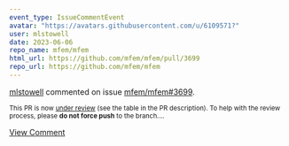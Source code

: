 ```yaml
---
event_type: IssueCommentEvent
avatar: "https://avatars.githubusercontent.com/u/6109571?"
user: mlstowell
date: 2023-06-06
repo_name: mfem/mfem
html_url: https://github.com/mfem/mfem/pull/3699
repo_url: https://github.com/mfem/mfem
---
```


<a href='https://github.com/mlstowell' target='_blank'>mlstowell</a> commented on issue <a href='https://github.com/mfem/mfem/pull/3699' target='_blank'>mfem/mfem#3699</a>.

<small>This PR is now [under review](https://github.com/mfem/mfem/blob/master/CONTRIBUTING.md#pull-requests) (see the table in the PR description). To help with the review process, please **do not force push** to the branch....</small>

<a href='https://github.com/mfem/mfem/pull/3699' target='_blank'>View Comment</a>